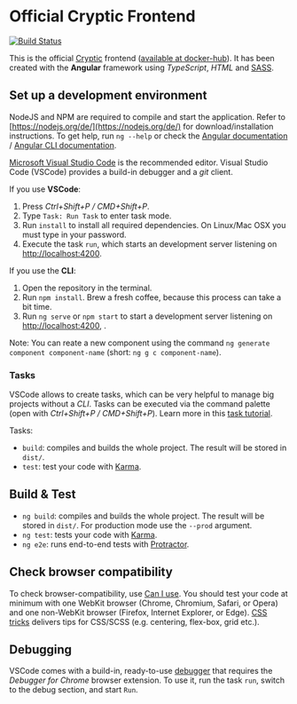 # Official Cryptic Frontend

[![Build Status](https://travis-ci.org/cryptic-game/frontend.svg?branch=master)](https://travis-ci.org/cryptic-game/frontend)

This is the official [Cryptic](https://play.cryptic-game.net/) frontend ([available at docker-hub](https://hub.docker.com/r/crypticcp/frontend/)). It has been created with the **Angular** framework using _TypeScript_, _HTML_ and [SASS](http://sass-lang.com/guide).  

## Set up a development environment

NodeJS and NPM are required to compile and start the application. Refer to [https://nodejs.org/de/](https://nodejs.org/de/) for download/installation instructions. To get help, run `ng --help` or check the [Angular documentation](https://angular.io/docs) / [Angular CLI documentation](https://github.com/angular/angular-cli/wiki).

[Microsoft Visual Studio Code](https://code.visualstudio.com) is the recommended editor. Visual Studio Code (VSCode) provides a build-in debugger and a _git_ client.  

If you use **VSCode**:  

1. Press _Ctrl+Shift+P / CMD+Shift+P_.
2. Type `Task: Run Task` to enter task mode. 
3. Run `install` to install all required dependencies. On Linux/Mac OSX you must type in your password.
4. Execute the task `run`, which starts an development server listening on [http://localhost:4200](http://localhost:4200).

If you use the **CLI**: 

1. Open the repository in the terminal. 
2. Run `npm install`. Brew a fresh coffee, because this process can take a bit time.
3. Run `ng serve` or `npm start` to start a development server listening on [http://localhost:4200](http://localhost:4200), .

Note: You can reate a new component using the command `ng generate component component-name` (short: `ng g c component-name`).

### Tasks

VSCode allows to create tasks, which can be very helpful to manage big projects without a _CLI_. Tasks can be executed via the command palette (open with _Ctrl+Shift+P / CMD+Shift+P_). Learn more in this [task tutorial](https://code.visualstudio.com/Docs/editor/tasks).

Tasks:  

- `build`: compiles and builds the whole project. The result will be stored in `dist/`.
- `test`: test your code with [Karma](https://karma-runner.github.io).

## Build & Test

- `ng build`: compiles and builds the whole project. The result will be stored in `dist/`. For production mode use the `--prod` argument.
- `ng test`: tests your code with [Karma](https://karma-runner.github.io).
- `ng e2e`: runs end-to-end tests with [Protractor](http://www.protractortest.org/).

## Check browser compatibility

To check browser-compatibility, use [Can I use](https://caniuse.com/). You should test your code at minimum with one WebKit browser (Chrome, Chromium, Safari, or Opera) and one non-WebKit browser (Firefox, Internet Explorer, or Edge). [CSS tricks](https://css-tricks.com) delivers tips for CSS/SCSS (e.g. centering, flex-box, grid etc.).

## Debugging

VSCode comes with a build-in, ready-to-use [debugger](https://code.visualstudio.com/Docs/editor/debugging)  that requires the  _Debugger for Chrome_  browser extension. To use it, run  the task `run`, switch to the debug section, and start `Run`.
